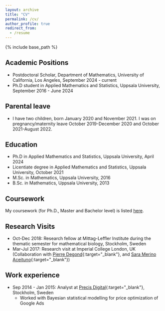 ```yaml
---
layout: archive
title: "CV"
permalink: /cv/
author_profile: true
redirect_from:
  - /resume
---
```


{% include base_path %}

## Academic Positions
* Postdoctoral Scholar, Department of Mathematics, University of California, Los Angeles, September 2024 - current
* Ph.D student in Applied Mathematics and Statistics, Uppsala University, September 2016 - June 2024

## Parental leave

* I have two children, born January 2020 and November 2021. I was on pregnancy/maternity leave October 2019-December 2020 and October 2021-August 2022. 

## Education

* Ph.D in Applied Mathematics and Statistics, Uppsala University, April 2024
* Licentiate degree in Applied Mathematics and Statistics, Uppsala University, October 2021
* M.Sc. in Mathematics, Uppsala University, 2016
* B.Sc. in Mathematics, Uppsala University, 2013

## Coursework

My coursework (for Ph.D., Master and Bachelor level) is listed [here](/cv/coursework).

## Research Visits

* Oct-Dec 2018: Research fellow at Mittag-Leffler Institute during the thematic semester for mathematical biology, Stockholm, Sweden
* Mar-Jul 2017: Research visit at Imperial College London, UK (Collaboration with [Pierre Degond](https://sites.google.com/site/degond/Home){:target="_blank"}, and [Sara Merino Aceituno](https://sites.google.com/view/saramerinoaceituno){:target="_blank"})

## Work experience

* Sep 2014 - Jan 2015: Analyst at [Precis Digital](https://www.precisdigital.com/){:target="_blank"}, Stockholm, Sweden
  * Worked with Bayesian statistical modelling for price optimization of Google Ads
